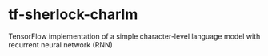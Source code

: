 # tf-sherlock-charlm
TensorFlow implementation of a simple character-level language model with recurrent neural network (RNN)
